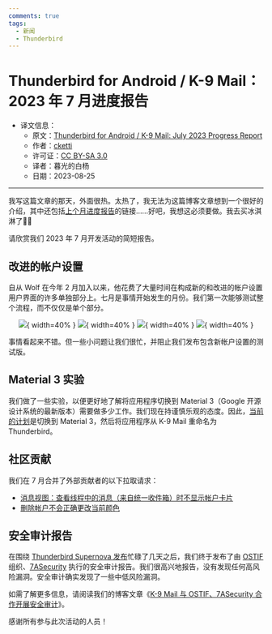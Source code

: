 ```yaml
---
comments: true
tags:
  - 新闻
  - Thunderbird
---
```


# Thunderbird for Android / K-9 Mail：2023 年 7 月进度报告

- 译文信息：
    - 原文：[Thunderbird for Android / K-9 Mail: July 2023 Progress Report](https://blog.thunderbird.net/2023/08/thunderbird-for-android-k-9-mail-july-2023-progress-report/)
    - 作者：[cketti](https://blog.thunderbird.net/author/ckettithunderbird-net/)
    - 许可证：[CC BY-SA 3.0](http://creativecommons.org/licenses/by-sa/3.0/)
    - 译者：暮光的白杨
    - 日期：2023-08-25

----

我写这篇文章的那天，外面很热。太热了，我无法为这篇博客文章想到一个很好的介绍，其中还包括[上个月进度报告]的链接……好吧，我想这必须要做。我去买冰淇淋了🍨😎

[上个月进度报告]: ./thunderbird-2023-08-01.md

请欣赏我们 2023 年 7 月开发活动的简短报告。

## 改进的帐户设置

自从 Wolf 在今年 2 月加入以来，他花费了大量时间在构成新的和改进的帐户设置用户界面的许多单独部分上。七月是事情开始发生的月份。我们第一次能够测试整个流程，而不仅仅是单个部分。

<center>

![](./images/2023-08/thunderbird/account_setup_1_email-768x1365.webp){ width=40% } ![](./images/2023-08/thunderbird/account_setup_2_oauth-768x1365.webp){ width=40% }
![](./images/2023-08/thunderbird/account_setup_3_oauth_web-768x1365.webp){ width=40% } ![](./images/2023-08/thunderbird/account_setup_4_account_options-768x1365.webp){ width=40% }

</center>

事情看起来不错。但一些小问题让我们很忙，并阻止我们发布包含新帐户设置的测试版。

## Material 3 实验

我们做了一些实验，以便更好地了解将应用程序切换到 Material 3（Google 开源设计系统的最新版本）需要做多少工作。我们现在持谨慎乐观的态度。因此，[当前的计划]是切换到 Material 3，然后将应用程序从 K-9 Mail 重命名为 Thunderbird。

[当前的计划]: https://developer.thunderbird.net/planning/android-roadmap

## 社区贡献

我们在 7 月合并了外部贡献者的以下拉取请求：

- [消息视图：查看线程中的消息（来自统一收件箱）时不显示帐户卡片](https://github.com/thundernest/k-9/pull/7004)
- [删除帐户不会正确更改当前颜色](https://github.com/thundernest/k-9/pull/7003)

## 安全审计报告

在围绕 [Thunderbird Supernova 发布]忙碌了几天之后，我们终于发布了由 [OSTIF] 组织、[7ASecurity] 执行的安全审计报告。我们很高兴地报告，没有发现任何高风险漏洞。安全审计确实发现了一些中低风险漏洞。

[Thunderbird Supernova 发布]: ./thunderbird-supernova.md
[OSTIF]: https://ostif.org/
[7ASecurity]: https://7asecurity.com/

如需了解更多信息，请阅读我们的博客文章《[K-9 Mail 与 OSTIF、7ASecurity 合作开展安全审计]》。

[K-9 Mail 与 OSTIF、7ASecurity 合作开展安全审计]: ./thunderbird-security-audit.md

感谢所有参与此次活动的人员！